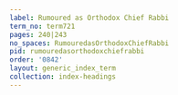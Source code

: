 ```yaml
---
label: Rumoured as Orthodox Chief Rabbi
term_no: term721
pages: 240|243
no_spaces: RumouredasOrthodoxChiefRabbi
pid: rumouredasorthodoxchiefrabbi
order: '0842'
layout: generic_index_term
collection: index-headings
---
```

